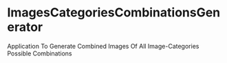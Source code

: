 # ImagesCategoriesCombinationsGenerator
Application To Generate Combined Images Of All Image-Categories Possible Combinations
